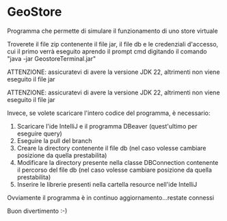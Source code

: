 # GeoStore
Programma che permette di simulare il funzionamento di uno store virtuale

Troverete il file zip contenente il file jar, il file db e le credenziali d'accesso, cui il primo verrà eseguito aprendo il prompt cmd digitando il comando "java -jar GeostoreTerminal.jar"

ATTENZIONE: assicuratevi di avere la versione JDK 22, altrimenti non viene eseguito il file jar

ATTENZIONE: assicuratevi di avere la versione JDK 22, altrimenti non viene eseguito il file jar

Invece, se volete scaricare l'intero codice del programma, è necessario:

1. Scaricare l'ide IntelliJ e il programma DBeaver (quest'ultimo per eseguire query)
2. Eseguire la pull del branch
3. Creare la directory contenente il file db (nel caso volesse cambiare posizione da quella prestabilita)
4. Modificare la directory presente nella classe DBConnection contenente il percorso del file db (nel caso volesse cambiare posizione da quella prestabilita)
5. Inserire le librerie presenti nella cartella resource nell'ide IntelliJ

Ovviamente il programma è in continuo aggiornamento...restate connessi

Buon divertimento :-)

